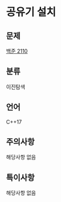 # 공유기 설치
## 문제
[백준 2110](https://www.acmicpc.net/problem/2110)
## 분류
이진탐색
## 언어
C++17
## 주의사항
해당사항 없음
## 특이사항
해당사항 없음